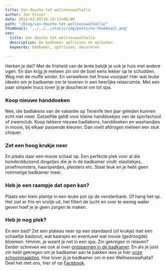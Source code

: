 ```yaml
---
title: Van douche tot wellnesswalhalla
author: Jan Visser
date: 2014-03-05T16:10:13+00:00
path: "/blog/van-douche-tot-wellnesswalhalla/"
thumbnail: '../../../static/img/posts/no-thumbnail.png'
seo:
  title: Van douche tot wellnesswalhalla
  description: De badkamer opfrissen en opleuken
  keywords: badkamer, opfrissen, decoreren

---
```

Herken je dat? Met de frisheid van de lente bekijk je ook je huis met andere ogen. En dan krijg je meteen zin om de boel eens lekker op te schudden. Weg met de muffe winter. En verwelkom het frisse voorjaar! Hier wat leuke ideeën om je badkamer om te toveren in een heerlijke relaxruimte. Met een paar simpele trucs tover jij je douchecel om tot spa.

### Koop nieuwe handdoeken

Nee, die badlakens van de vakantie op Tenerife tien jaar geleden kunnen echt niet meer. Datzelfde geldt voor kleine handdoekjes van de sportschool of zwemclub. Koop lekkere nieuwe badlakens, handdoeken en washandjes in mooie, bij elkaar passende kleuren. Dan voelt afdrogen meteen een stuk chiquer.

### Zet een hoog krukje neer

En plaats daar een mooie schaal op. Een perfecte plek voor al die honderdduizend dingetjes die je in de badkamer vindt: elastiekjes, proefmonsters, haarspeldjes, pleisters etc. Staat leuk en je hebt geen rommelige badkamer meer.

### Heb je een raampje dat open kan?

Plaats een klein plantje in een leuke pot op de vensterbank. Of hang het op. Het ziet er fris en vrolijk uit, het filtert de lucht en over te weinig water geven hoef je je geen zorgen te maken.

### Heb je nog plek?

En een bad? Zet een plateau neer op een standaard (of krukje) met een schaaltje badzout, wat kaarsjes en eventueel wat mooie (gedroogde) bloemen. Hmmm, je waant je net in een spa. Zin gekregen in relaxen? Eerder schreven we ook al over [ontspannen in de badkamer](https://www.homeworks.nl/blog/ontspannen-en-genieten-op-de-huis-tuin-en-keuken-manier/ "Relaxen in je badkamer"). En als je juist zin hebt gekregen om je badkamer aan te pakken lees je hier [onze schoonmaaktips](https://www.homeworks.nl/blog/tien-tips-voor-een-schone-badkamer/ "Tien tips voor een schone badkamer"). Hoe tover jij je badkamer om in een Wellnesswalhalla? Deel het met ons, hier of op [Facebook](https://www.facebook.com/homeworkshulp?ref=hl "Like Home Works op Facebook").